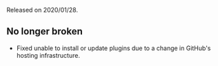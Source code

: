 Released on 2020/01/28.

## No longer broken

- Fixed unable to install or update plugins due to a change in GitHub's hosting infrastructure.

